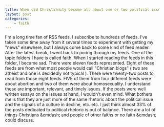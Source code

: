 ```yaml
---
title: When did Christianity become all about one or two political issues?
layout: post
categories:
    - faith
---
```

I'm a long time fan of RSS feeds. I subscribe to hundreds of feeds. I've taken some time away from it several times to experiment with getting my "news" elsewhere, but I always come back to some kind of feed reader. After the latest break, I went back to poring through my feeds. One of the topic folders I have is called faith. When I started reading the feeds in this folder, I became sad. 
There were eleven feeds represented. Eight of these feeds are from what most people would call "Christian blogs" ( two are atheist and one is decidedly not typical ). 
There were twenty-two posts to read from those eight feeds. FIVE of them from four different feeds were about abortion and two of them were about homosexuality. I understand these are important, relevant, and timely issues. If the posts were well written essays on the issues at hand, I wouldn't even mind. What bothers me is that they are just more of the same rhetoric about the political issue and the signals of a culture in decline, etc. etc.
I just think almost 33% of the posts dedicated to political rhetoric is out of balance. There are a lot of things Christians &emdash; and people of other faiths or no faith &emdash; could discuss. 

